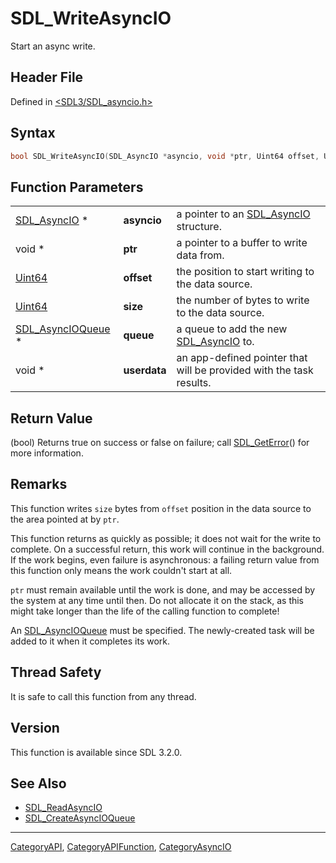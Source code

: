 # SDL_WriteAsyncIO

Start an async write.

## Header File

Defined in [<SDL3/SDL_asyncio.h>](https://github.com/libsdl-org/SDL/blob/main/include/SDL3/SDL_asyncio.h)

## Syntax

```c
bool SDL_WriteAsyncIO(SDL_AsyncIO *asyncio, void *ptr, Uint64 offset, Uint64 size, SDL_AsyncIOQueue *queue, void *userdata);
```

## Function Parameters

|                                        |              |                                                                     |
| -------------------------------------- | ------------ | ------------------------------------------------------------------- |
| [SDL_AsyncIO](SDL_AsyncIO) *           | **asyncio**  | a pointer to an [SDL_AsyncIO](SDL_AsyncIO) structure.               |
| void *                                 | **ptr**      | a pointer to a buffer to write data from.                           |
| [Uint64](Uint64)                       | **offset**   | the position to start writing to the data source.                   |
| [Uint64](Uint64)                       | **size**     | the number of bytes to write to the data source.                    |
| [SDL_AsyncIOQueue](SDL_AsyncIOQueue) * | **queue**    | a queue to add the new [SDL_AsyncIO](SDL_AsyncIO) to.               |
| void *                                 | **userdata** | an app-defined pointer that will be provided with the task results. |

## Return Value

(bool) Returns true on success or false on failure; call
[SDL_GetError](SDL_GetError)() for more information.

## Remarks

This function writes `size` bytes from `offset` position in the data source
to the area pointed at by `ptr`.

This function returns as quickly as possible; it does not wait for the
write to complete. On a successful return, this work will continue in the
background. If the work begins, even failure is asynchronous: a failing
return value from this function only means the work couldn't start at all.

`ptr` must remain available until the work is done, and may be accessed by
the system at any time until then. Do not allocate it on the stack, as this
might take longer than the life of the calling function to complete!

An [SDL_AsyncIOQueue](SDL_AsyncIOQueue) must be specified. The
newly-created task will be added to it when it completes its work.

## Thread Safety

It is safe to call this function from any thread.

## Version

This function is available since SDL 3.2.0.

## See Also

- [SDL_ReadAsyncIO](SDL_ReadAsyncIO)
- [SDL_CreateAsyncIOQueue](SDL_CreateAsyncIOQueue)

----
[CategoryAPI](CategoryAPI), [CategoryAPIFunction](CategoryAPIFunction), [CategoryAsyncIO](CategoryAsyncIO)

